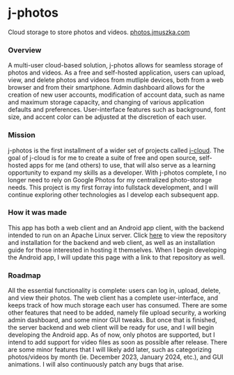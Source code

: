 # j-photos

Cloud storage to store photos and videos. <a href="https://photos.jmuszka.com">photos.jmuszka.com</a>


### Overview

A multi-user cloud-based solution, j-photos allows for seamless storage of photos and videos. As a free and self-hosted application, users can upload, view, and delete photos and videos from mutliple devices, both from a web browser and from their smartphone. Admin dashboard allows for the creation of new user accounts, modification of account data, such as name and maximum storage capacity, and changing of various application defaults and preferences. User-interface features such as background, font size, and accent color can be adjusted at the discretion of each user.


### Mission

j-photos is the first installment of a wider set of projects called <a href="https://github.com/jmuszka-cloud">j-cloud</a>. The goal of j-cloud is for me to create a suite of free and open source, self-hosted apps for me (and others) to use, that will also serve as a learning opportunity to expand my skills as a developer. With j-photos complete, I no longer need to rely on Google Photos for my centralized photo-storage needs. This project is my first forray into fullstack development, and I will continue exploring other technologies as I develop each subsequent app.


### How it was made

This app has both a web client and an Android app client, with the backend intended to run on an Apache Linux server. Click <a href="https://github.com/jmuszka-cloud/j-photos-web">here</a> to view the repository and installation for the backend and web client, as well as an installation guide for those interested in hosting it themselves. When I begin developing the Android app, I will update this page with a link to that repository as well.


### Roadmap

All the essential functionality is complete: users can log in, upload, delete, and view their photos. The web client has a complete user-interface, and keeps track of how much storage each user has consumed. There are some other features that need to be added, namely file upload security, a working admin dashboard, and some minor GUI tweaks. But once that is finished, the server backend and web client will be ready for use, and I will begin developing the Android app. As of now, only photos are supported, but I intend to add support for video files as soon as possible after release. There are some minor features that I will likely add later, such as categorizing photos/videos by month (ie. December 2023, January 2024, etc.), and GUI animations. I will also continuously patch any bugs that arise.
